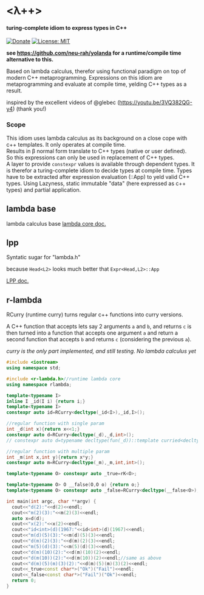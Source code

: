 # <λ++>
#### turing-complete idiom to express types in C++

[![Donate](https://img.shields.io/badge/Donate-PayPal-green.svg)](https://www.paypal.me/ruihfazevedo)
[![License: MIT](https://img.shields.io/github/license/neu-rah/lpp)](https://spdx.org/licenses/MIT.html)
<!-- [![Build Status](https://travis-ci.com/neu-rah/lpp.svg?branch=master)](https://travis-ci.org/neu-rah/lpp) -->

**see https://github.com/neu-rah/yolanda for a runtime/compile time alternative to this.**

Based on lambda calculus, therefor using functional paradigm on top of modern C++ metaprogramming. Expressions on this idiom are metaprogramming and evaluate at compile time, yelding C++ types as a result.  

inspired by the excellent videos of @glebec (https://youtu.be/3VQ382QG-y4) (thank you!)

### Scope  
This idiom uses lambda calculus as its background on a close cope with c++ templates.
It only operates at compile time.  
Results in β normal form translate to C++ types (native or user defined).  
So this expressions can only be used in replacement of C++ types.  
A layer to provide `constexpr` values is available through dependent types.
It is therefor a turing-complete idiom to decide types at compile time.
Types have to be extracted after expression evaluation (::App) to yeld valid C++ types.
Using Lazyness, static immutable "data" (here expressed as c++ types) and partial application.

## lambda base

lambda calculus base [lambda core doc.](./LAMBDA.md)

## lpp

Syntatic sugar for "lambda.h"

 because `Head<L2>` looks much better that `Expr<Head,L2>::App`

[LPP doc.](./LPP.md)

## r-lambda

RCurry (runtime curry)
turns regular c++ functions into curry versions.

A C++ function that accepts lets say 2 arguments `a` and `b`, and returns `c` is then turned into a function that accepts one argument `a` and return a second function that accepts `b` and returns `c` (considering the previous `a`).

_curry is the only part implemented, and still testing. No lambda calculus yet_

```c++
#include <iostream>
using namespace std;

#include <r-lambda.h>//runtime lambda core
using namespace rlambda;

template<typename I>
inline I _id(I i) {return i;}
template<typename I>
constexpr auto id=RCurry<decltype(_id<I>),_id,I>();

//regular function with single param
int _d(int x){return x<<1;}
constexpr auto d=RCurry<decltype(_d),_d,int>();
// constexpr auto d=typename decltype(fun(_d))::template curried<decltype(_d),_d>;

//regular function with multiple param
int _m(int x,int y){return x*y;}
constexpr auto m=RCurry<decltype(_m),_m,int,int>();

template<typename O> constexpr auto _true=rK<O>;

template<typename O> O __false(O,O o) {return o;}
template<typename O> constexpr auto _false=RCurry<decltype(__false<O>),__false<O>,O,O>();

int main(int argc, char **argv) {
  cout<<"d(2):"<<d(2)<<endl;
  cout<<"m(2)(3):"<<m(2)(3)<<endl;
  auto x=d(d);
  cout<<"x(2):"<<x(2)<<endl;
  cout<<"id<int>(d)(1967:"<<id<int>(d)(1967)<<endl;
  cout<<"m(d)(5)(3):"<<m(d)(5)(3)<<endl;
  cout<<"d(m)(2)(3):"<<d(m)(2)(3)<<endl;
  cout<<"m(5)(d)(3):"<<m(5)(d)(3)<<endl;
  cout<<"d(m)(10)(2):"<<d(m)(10)(2)<<endl;
  cout<<"d(m(10))(2):"<<d(m(10))(2)<<endl;//same as above
  cout<<"d(m)(5)(m)(3)(2):"<<d(m)(5)(m)(3)(2)<<endl;
  cout<<_true<const char*>("Ok")("Fail")<<endl;
  cout<<_false<const char*>("Fail")("Ok")<<endl;
  return 0;
}
```
